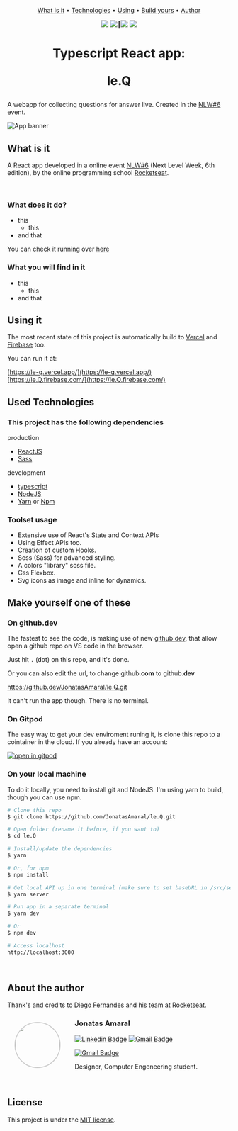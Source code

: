 <p align="center">
 <a href="#what">What is it</a> •
 <a href="#technologies">Technologies</a> • 
 <a href="#using">Using</a> • 
 <a href="#building">Build yours</a> • 
 <a href="#author">Author</a>
</p>

<p align="center">
 <img src="https://img.shields.io/github/package-json/dependency-version/JonatasAmaral/le.Q/dev/typescript?logo=typescript" />
 <img src="https://img.shields.io/github/package-json/dependency-version/JonatasAmaral/le.Q/react?logo=react" />
 <span style="border-left: 3px solid #555; margin-right: 2px;"></span>
 <img src="https://img.shields.io/github/package-json/v/JonatasAmaral/le.Q?logo=" />
 <img src="https://img.shields.io/github/license/JonatasAmaral/le.Q?_" />

</p>


<!-- 
![](https://img.shields.io/badge/<LABEL>-<MESSAGE>-<COLOR>?style=<STYLE>&logo=<LOGO>&logoColor=red) -->


<h1 align="center">
    Typescript React app:
    <p><b>le.Q</b></p>
</h1>


A webapp for collecting questions for answer live. Created in the [NLW#6](https://nextlevelweek.com/) event.

![App banner](./public/assets/home-page.jpg)



<h2 id="what"> What is it </h2>

A React app developed in a online event [NLW#6](https://nextlevelweek.com/) (Next Level Week, 6th edition), by the online programming school [Rocketseat](https://rocketseat.com.br/).

<br />

### What does it do?

* this
  + this
* and that


You can check it running over [here](https://le-q.vercel.app/)

### What you will find in it

* this
  + this
* and that


<h2 id="using" > Using it </h2>

The most recent state of this project is automatically build to [Vercel](vercel.com) and [Firebase](firebase.com) too.

You can run it at:

[https://le-q.vercel.app/](https://le-q.vercel.app/)
[https://le.Q.firebase.com/](https://le.Q.firebase.com/)


<h2 id="technologies"> Used Technologies </h2>

### This project has the following dependencies

production
- [ReactJS](https://reactjs.org)
- [Sass](https://sass-lang.com)

development
- [typescript](https://www.typescriptlang.org/)
- [NodeJS](https://nodejs.org/en/)
- [Yarn](https://yarnpkg.com) or [Npm](https://npmjs.com)

### Toolset usage

* Extensive use of React's State and Context APIs
* Using Effect APIs too.
* Creation of custom Hooks.
* Scss (Sass) for advanced styling.
* A colors "library" scss file.
* Css Flexbox.
* Svg icons as image and inline for dynamics.


<h2 id="building" > Make yourself one of these </h2>

### On github.dev

The fastest to see the code, is making use of new [github.dev](https://github.dev), that allow open a github repo on VS code in the browser.

Just hit `.` (dot) on this repo, and it's done.

Or you can also edit the url, to change github.**com** to github.**dev**

https://github.dev/JonatasAmaral/le.Q.git


It can't run the app though. There is no terminal.
### On Gitpod

The easy way to get your dev enviroment runing it, is clone this repo to a cointainer in the cloud.
If you already have an account:

[![open in gitpod](https://gitpod.io/button/open-in-gitpod.svg)](https://gitpod.io/#https://github.com/JonatasAmaral/le.Q.git)

### On your local machine

To do it locally, you need to install git and NodeJS. I'm using yarn to build, though you can use npm.

```bash
# Clone this repo
$ git clone https://github.com/JonatasAmaral/le.Q.git

# Open folder (rename it before, if you want to)
$ cd le.Q

# Install/update the dependencies
$ yarn

# Or, for npm
$ npm install

# Get local API up in one terminal (make sure to set baseURL in /src/services/api.ts to htts://localhost:3000 for that to work)
$ yarn server

# Run app in a separate terminal
$ yarn dev

# Or
$ npm dev

# Access localhost
http://localhost:3000
```

<br />
<h2 id="author"> About the author </h2>

Thank's and credits to [Diego Fernandes](https://github.com/diego3g) and his team at [Rocketseat](https://rocketseat.com.br/).

<img style="border-radius: 50%; border: 2px solid #ccc; float: left; margin: 1rem 2rem .5rem 1rem" src="https://github.com/JonatasAmaral.png" width="100px;" alt=""/>

### Jonatas Amaral

[![Linkedin Badge](https://img.shields.io/badge/JonatasAmaral-blue?style=flat-round&logo=Linkedin&logoColor=white&link=https://www.linkedin.com/in/jonatasamaral/)](https://www.linkedin.com/in/anabrtorres/)
[![Gmail Badge](https://img.shields.io/badge/-jonatasamaral-171717?style=flat-round&logo=artstation&link=https://www.artstation.com/jonatasamaral)](https://www.artstation.com/jonatasamaral)

[![Gmail Badge](https://img.shields.io/badge/-jonatasamaral.pro@gmail.com-c14438?style=flat-round&logo=Gmail&logoColor=white&link=mailto:jonatasamaral.pro@gmail.com)](mailto:anabrtorres19@gmail.com)

<p style="white-space: nowrap">Designer, Computer Engeneering student.<p>
<br style="clear: both; margin-top: 1rem" />

<h2 id="license"> License </h2>

This project is under the [MIT license](https://opensource.org/licenses/MIT).

